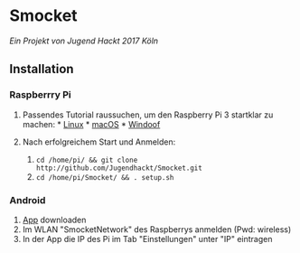 # Smocket
_Ein Projekt von Jugend Hackt 2017 Köln_

## Installation
  ### Raspberrry Pi ###
  1. Passendes Tutorial raussuchen, um den Raspberry Pi 3 startklar zu machen:
    * [Linux](https://www.raspberrypi.org/documentation/installation/installing-images/linux.md)
    * [macOS](https://www.raspberrypi.org/documentation/installation/installing-images/mac.md)
    * [Windoof](https://www.raspberrypi.org/documentation/installation/installing-images/windows.md)
    
  2. Nach erfolgreichem Start und Anmelden:
      1. `cd /home/pi/ && git clone http://github.com/Jugendhackt/Smocket.git`
      2. `cd /home/pi/Smocket/ && . setup.sh`
      
  ### Android ###
  1. [App](http://play.google.de/) downloaden
  2. Im WLAN "SmocketNetwork" des Raspberrys anmelden (Pwd: wireless)
  3. In der App die IP des Pi im Tab "Einstellungen" unter "IP" eintragen
